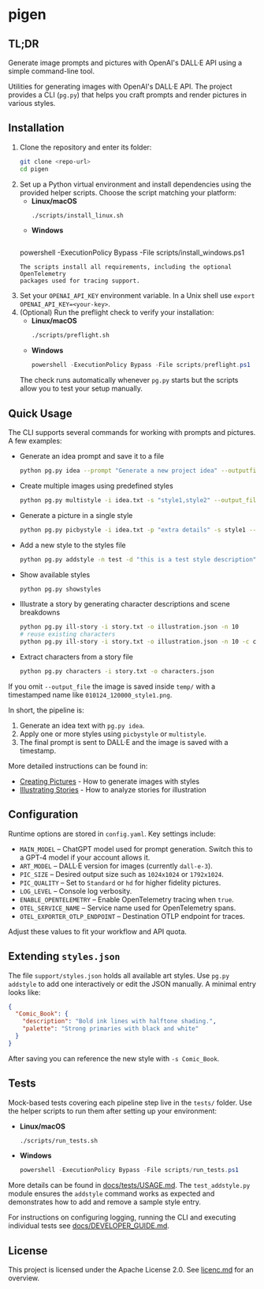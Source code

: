 # pigen

## TL;DR
Generate image prompts and pictures with OpenAI's DALL·E API using a simple
command-line tool.

Utilities for generating images with OpenAI's DALL·E API. The project provides a
CLI (`pg.py`) that helps you craft prompts and render pictures in various
styles.

## Installation

1. Clone the repository and enter its folder:
   ```bash
   git clone <repo-url>
   cd pigen
   ```
2. Set up a Python virtual environment and install dependencies using the
   provided helper scripts. Choose the script matching your platform:
   - **Linux/macOS**
     ```bash
     ./scripts/install_linux.sh
     ```
   - **Windows**
     ```powershell
    powershell -ExecutionPolicy Bypass -File scripts/install_windows.ps1
    ```
   The scripts install all requirements, including the optional OpenTelemetry
   packages used for tracing support.
3. Set your `OPENAI_API_KEY` environment variable. In a Unix shell use
   `export OPENAI_API_KEY=<your-key>`.
4. (Optional) Run the preflight check to verify your installation:
   - **Linux/macOS**
     ```bash
     ./scripts/preflight.sh
     ```
   - **Windows**
     ```powershell
     powershell -ExecutionPolicy Bypass -File scripts/preflight.ps1
     ```
   The check runs automatically whenever `pg.py` starts but the scripts allow
   you to test your setup manually.

## Quick Usage

The CLI supports several commands for working with prompts and pictures. A few
examples:

- Generate an idea prompt and save it to a file
  ```bash
  python pg.py idea --prompt "Generate a new project idea" --outputfile idea.txt
  ```
- Create multiple images using predefined styles
  ```bash
  python pg.py multistyle -i idea.txt -s "style1,style2" --output_file out.png
  ```
- Generate a picture in a single style
  ```bash
  python pg.py picbystyle -i idea.txt -p "extra details" -s style1 --output_file result.png
  ```
- Add a new style to the styles file
  ```bash
  python pg.py addstyle -n test -d "this is a test style description" -p "orange, blue"
  ```
- Show available styles
  ```bash
  python pg.py showstyles
  ```
- Illustrate a story by generating character descriptions and scene breakdowns
  ```bash
  python pg.py ill-story -i story.txt -o illustration.json -n 10
  # reuse existing characters
  python pg.py ill-story -i story.txt -o illustration.json -n 10 -c chars.json
  ```
- Extract characters from a story file
  ```bash
  python pg.py characters -i story.txt -o characters.json
  ```


If you omit ``--output_file`` the image is saved inside ``temp/`` with a
timestamped name like ``010124_120000_style1.png``.

In short, the pipeline is:

1. Generate an idea text with `pg.py idea`.
2. Apply one or more styles using `picbystyle` or `multistyle`.
3. The final prompt is sent to DALL·E and the image is saved with a timestamp.

More detailed instructions can be found in:
- [Creating Pictures](docs/CREATING_PICTURES.md) - How to generate images with styles
- [Illustrating Stories](docs/ILLUSTRATING_STORIES.md) - How to analyze stories for illustration

## Configuration

Runtime options are stored in `config.yaml`. Key settings include:

- `MAIN_MODEL` – ChatGPT model used for prompt generation. Switch this to a GPT‑4 model if your
  account allows it.
- `ART_MODEL` – DALL·E version for images (currently `dall-e-3`).
- `PIC_SIZE` – Desired output size such as `1024x1024` or `1792x1024`.
- `PIC_QUALITY` – Set to `Standard` or `hd` for higher fidelity pictures.
- `LOG_LEVEL` – Console log verbosity.
- `ENABLE_OPENTELEMETRY` – Enable OpenTelemetry tracing when `true`.
- `OTEL_SERVICE_NAME` – Service name used for OpenTelemetry spans.
- `OTEL_EXPORTER_OTLP_ENDPOINT` – Destination OTLP endpoint for traces.

Adjust these values to fit your workflow and API quota.

## Extending `styles.json`

The file `support/styles.json` holds all available art styles. Use `pg.py addstyle` to add one
interactively or edit the JSON manually. A minimal entry looks like:

```json
{
  "Comic_Book": {
    "description": "Bold ink lines with halftone shading.",
    "palette": "Strong primaries with black and white"
  }
}
```

After saving you can reference the new style with `-s Comic_Book`.

## Tests

Mock-based tests covering each pipeline step live in the `tests/` folder. Use
the helper scripts to run them after setting up your environment:

- **Linux/macOS**
  ```bash
  ./scripts/run_tests.sh
  ```
- **Windows**
  ```powershell
  powershell -ExecutionPolicy Bypass -File scripts/run_tests.ps1
  ```

More details can be found in
[docs/tests/USAGE.md](docs/tests/USAGE.md). The `test_addstyle.py` module
ensures the `addstyle` command works as expected and demonstrates how to add and
remove a sample style entry.

For instructions on configuring logging, running the CLI and executing
individual tests see
[docs/DEVELOPER_GUIDE.md](docs/DEVELOPER_GUIDE.md).

## License
This project is licensed under the Apache License 2.0. See [licenc.md](licenc.md) for an overview.

